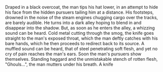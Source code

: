 Draped in a black overcoat, the man tips his hat lower, in an attempt to hide his face from the hidden pursuers tailing him at a distance. 
His footsteps, drowned in the noise of the steam engines chugging cargo over the tracks, are barely audible.
He turns into a dark alley hoping to blend in and disappear into the shadow. But, as soon as he enters the alley, a whizzing sound can be heard. 
Cold metal cutting through the smog, the knife goes straight to the man's exposed throat, which the man deftly catches with his bare hands, which he then proceeds to redirect back to its source.
A muffled sound can be heard, that of steel penetrating soft flesh, and yet no cry of pain reaches the man's ears.
Soon the man's pursuers show themselves. Standing haggard and the unmistakable stench of rotten flesh, "Ghouls...", the man mutters under his breath.
A knife